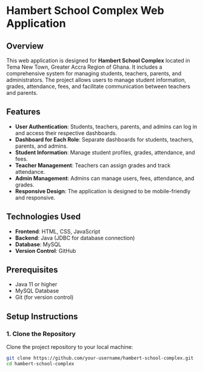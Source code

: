 # Hambert School Complex Web Application

## Overview
This web application is designed for **Hambert School Complex** located in Tema New Town, Greater Accra Region of Ghana. It includes a comprehensive system for managing students, teachers, parents, and administrators. The project allows users to manage student information, grades, attendance, fees, and facilitate communication between teachers and parents.

## Features
- **User Authentication**: Students, teachers, parents, and admins can log in and access their respective dashboards.
- **Dashboard for Each Role**: Separate dashboards for students, teachers, parents, and admins.
- **Student Information**: Manage student profiles, grades, attendance, and fees.
- **Teacher Management**: Teachers can assign grades and track attendance.
- **Admin Management**: Admins can manage users, fees, attendance, and grades.
- **Responsive Design**: The application is designed to be mobile-friendly and responsive.

## Technologies Used
- **Frontend**: HTML, CSS, JavaScript
- **Backend**: Java (JDBC for database connection)
- **Database**: MySQL
- **Version Control**: GitHub

## Prerequisites
- Java 11 or higher
- MySQL Database
- Git (for version control)

## Setup Instructions

### 1. Clone the Repository
Clone the project repository to your local machine:

```bash
git clone https://github.com/your-username/hambert-school-complex.git
cd hambert-school-complex
